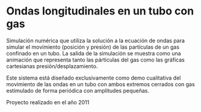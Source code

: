 # Ondas longitudinales en un tubo con gas

Simulación numérica que utiliza la solución a la ecuación de ondas para simular el movimiento (posición y presión) de las partículas de un gas confinado en un tubo. La salida de la simulación se muestra como una animación que representa tanto las pártículas del gas como las gráficas cartesianas presión/desplazamiento.

Este sistema está diseñado exclusivamente como demo cualitativa del movimiento de las ondas en un tubo con ambos extremos cerrados con gas estimulado de forma periódica con amplitudes pequeñas.

Proyecto realizado en el año 2011
